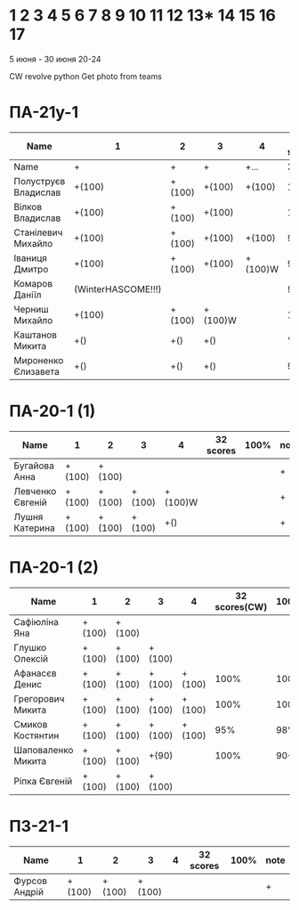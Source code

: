 # 1 2 3 4 5 6 7 8 9 10 11 12 13* 14 15 16 17

5 июня - 30 июня
20-24

CW
revolve python
Get photo from teams

<!---
	素晴らしい
	優れた
	nailed it! 
	Supercalifragilisticexpialidocious
	You nailed it! Good job ^-^
	Nice job ^-^
	Great job ^-^
	Good job ^-^
	Well done!
	Excellent!
	Impressive *-*
	Magnificent!
	Great !!!
	Marvelous!!!
	Fantastic!!!
	Wonderful!!!
	Wondrous!!!
	AWESOME!!!
	Unbelievable!!!
	Craftable Minecraftable
	Brilliant!!!
	Flawless work :)
	
	
	Thanks for your persistence and curiosity (=
	
	90 A
	82 B
	75 C
	64 D
	60 E

	https://teams.microsoft.com/_?tenantId=830818fc-364e-47d9-9ecf-3c713418c728#/school/FileBrowserTabApp/%D0%9E%D0%B1%D1%89%D0%B8%D0%B9?threadId=19:a9577181dfca4a069ca83f3d7063a3dd@thread.tacv2&ctx=channel
		
	ООП
	ОС
	ФункАн
	ТеорВер - Послайко
	
-->




# ПА-21y-1
| Name                  | 1      | 2      | 3      | 4      | 32 scores(CW) | __100%__ | note      |
| --------------------- | ------ | ------ | ------ | ------ | ------------- | -------- | --------- |
| Name                  | +      | +      | +      | +...   | 32+           | 130      | +++++++++ | 
| Полуструєв Владислав	| +(100) | +(100) | +(100) | +(100) | 100%	        | 100+     | +         | EnigmaMaster+ Umb
| Вілков Владислав		| +(100) | +(100) | +(100) | 		| 100%          | 	       | +         | EnigmaMaster+ Umb
| Станілевич Михайло	| +(100) | +(100) | +(100) | +(100) | 95	        | 100      | +5         |
| Іваниця Дмитро		| +(100) | +(100) | +(100) | +(100)W | 95	        | 100	   | +5       |
| Комаров Даніїл		| (WinterHASCOME!!!) |  | 	 	    | 	       | 95	           | 	      | +         |
| Черниш Михайло 		| +(100) | +(100) | +(100)W | 		| 100%          | 	       | +         | EnigmaMaster+
| Каштанов Микита 		| +() | +() | +() | 		| %          | 	       | +         |
| Мироненко Єлизавета 	| +() | +() | +() | 		| 95%          | 	       | +         |
# ПА-20-1 (1) 
| Name                  | 1      | 2      | 3      | 4      | 32 scores    | __100%__ | note      |
| --------------------- | ------ | ------ | ------ | ------ | ------------ | -------- | --------- |
| Бугайова Анна			| +(100) | +(100) | 	   | 		| 	           | 	      | +         |
| Левченко Євгеній 		| +(100) | +(100) | +(100) | +(100)W | | 	      | +         |
| Лушня Катерина		| +(100) | +(100) | +(100) | +() 	| 				| 	      | +         |

# ПА-20-1 (2)
| Name                  | 1      | 2      | 3      | 4      | 32 scores(CW)| __100%__ | note      |
| --------------------- | ------ | ------ | ------ | ------ | ------------ | -------- | --------- |
| Сафіюліна Яна	   		| +(100) | +(100) | 	   | 		| 	           | 	      | +         | EnigmaMaster+ Umb
| Глушко Олексій   		| +(100) | +(100) | +(100) | 		| 	           | 	      | +         | EnigmaMaster+ Code 42
| Афанасєв Денис		| +(100) | +(100) | +(100) | +(100) | 	 100%      | 100%     | +         |
| Грегорович Микита		| +(100) | +(100) | +(100) | +(100)	| 	 100%      | 100%	  | +         | EnigmaMaster+ Umb Терновка
| Смиков Костянтин		| +(100) | +(100) | +(100) | +(100) | 	 95%       | 98%      | +         |
| Шаповаленко Микита	| +(100) | +(100) | +(90)  | 		| 	 100%      | 90+      | +         |
| Ріпка Євгеній			| +(100) | +(100) | +(100) |		| 	           | 	      | +         |


# ПЗ-21-1
| Name                  | 1      | 2      | 3      | 4      | 32 scores    | __100%__ | note      |
| --------------------- | ------ | ------ | ------ | ------ | ------------ | -------- | --------- |
| Фурсов Андрій	   		| +(100) | +(100) | +(100) | 		| 	           | 	      | +         | EnigmaMaster+

<!---
```
Отметки:
R - Report - ещё не загрузил отчёт
- - ко мне ещё не подходили
? - если доделают и ответят на вопросы 
+ - точно не меньше, надо посмотреть как остальные сдадут :D  
60+ - сдали лабы самыми первыми и просто замечательно всё сделали
. - начал сдавать
& - ссылка - указатель &(KAE)
* - изучить
! - вытягивал :)))
```
-->

<!---
Notes:
char buffer[7 * 1024 * 1024] = {};

if( rand() ) {
       char buffer[7 * 1024 * 1024] = {};
       printf( "%s", buffer );
    } else {
       char buffer[6 * 1024 * 1024] = {};
       printf( "%s", buffer );
    }
-->





